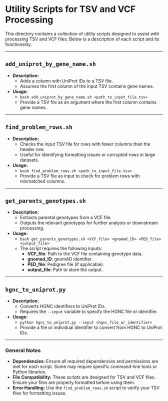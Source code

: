 # Utility Scripts for TSV and VCF Processing

This directory contains a collection of utility scripts designed to assist with processing TSV and VCF files. Below is a description of each script and its functionality.

---

## `add_uniprot_by_gene_name.sh`
- **Description:** 
  - Adds a column with UniProt IDs to a TSV file.
  - Assumes the first column of the input TSV contains gene names.
- **Usage:**
  - `bash add_uniprot_by_gene_name.sh <path_to_input_file.tsv>`
  - Provide a TSV file as an argument where the first column contains gene names.

---

## `find_problem_rows.sh`
- **Description:** 
  - Checks the input TSV file for rows with fewer columns than the header row.
  - Useful for identifying formatting issues or corrupted rows in large datasets.
- **Usage:**
  - `bash find_problem_rows.sh <path_to_input_file.tsv>`
  - Provide a TSV file as input to check for problem rows with mismatched columns.

---

## `get_parents_genotypes.sh`
- **Description:** 
  - Extracts parental genotypes from a VCF file.
  - Outputs the relevant genotypes for further analysis or downstream processing.
- **Usage:**
  - `bash get_parents_genotypes.sh <VCF_file> <gnomad_ID> <PED_file> <output_file>`
  - The script requires the following inputs:
    - **VCF_file**: Path to the VCF file containing genotype data.
    - **gnomad_ID**: gnomAD identifier.
    - **PED_file**: Pedigree file (if applicable).
    - **output_file**: Path to store the output.

---

## `hgnc_to_uniprot.py`
- **Description:** 
  - Converts HGNC identifiers to UniProt IDs.
  - Requires the `--input` variable to specify the HGNC file or identifier.
- **Usage:**
  - `python hgnc_to_uniprot.py --input <hgnc_file_or_identifier>`
  - Provide a file or individual identifier to convert from HGNC to UniProt IDs.

---

### General Notes
- **Dependencies:** Ensure all required dependencies and permissions are met for each script. Some may require specific command-line tools or Python libraries.
- **File Compatibility:** These scripts are designed for TSV and VCF files. Ensure your files are properly formatted before using them.
- **Error Handling:** Use the `find_problem_rows.sh` script to verify your TSV files for formatting issues.
